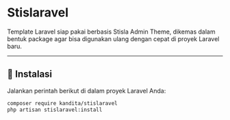 # Stislaravel

Template Laravel siap pakai berbasis Stisla Admin Theme, dikemas dalam bentuk package agar bisa digunakan ulang dengan cepat di proyek Laravel baru.

---

## 🚀 Instalasi

Jalankan perintah berikut di dalam proyek Laravel Anda:

```bash
composer require kandita/stislaravel
php artisan stislaravel:install
